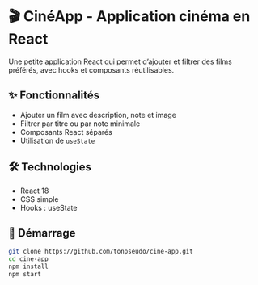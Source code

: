 # 🎬 CinéApp - Application cinéma en React

Une petite application React qui permet d’ajouter et filtrer des films préférés, avec hooks et composants réutilisables.

## ✨ Fonctionnalités

- Ajouter un film avec description, note et image
- Filtrer par titre ou par note minimale
- Composants React séparés
- Utilisation de `useState`

## 🛠️ Technologies

- React 18
- CSS simple
- Hooks : useState

## 🚀 Démarrage

```bash
git clone https://github.com/tonpseudo/cine-app.git
cd cine-app
npm install
npm start
